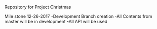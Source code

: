 Repository for Project Christmas

Mile stone 12-26-2017
-Development Branch creation
-All Contents from master will be in development
-All API will be used